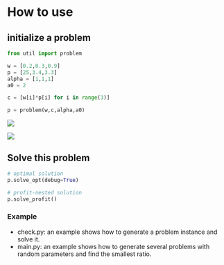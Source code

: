 # How to use

## initialize a problem

```python
from util import problem

w = [0.2,0.3,0.9]
p = [25,3.4,3.3]
alpha = [1,1,1]
a0 = 2

c = [w[i]*p[i] for i in range(3)]

p = problem(w,c,alpha,a0)
```
![](https://latex.codecogs.com/svg.image?w_i&space;=&space;e^{\alpha_i\cdot&space;v_i})

![](https://latex.codecogs.com/svg.image?c_i&space;=&space;p_i\cdot&space;w_i&space;=&space;p_i\cdot&space;e^{\alpha_i\cdot&space;v_i})

## Solve this problem

```python
# optimal solution
p.solve_opt(debug=True)

# profit-nested solution
p.solve_profit()
```

### Example

- check.py: an example shows how to generate a problem instance and solve it.
- main.py: an example shows how to generate several problems with random parameters and find the smallest ratio.